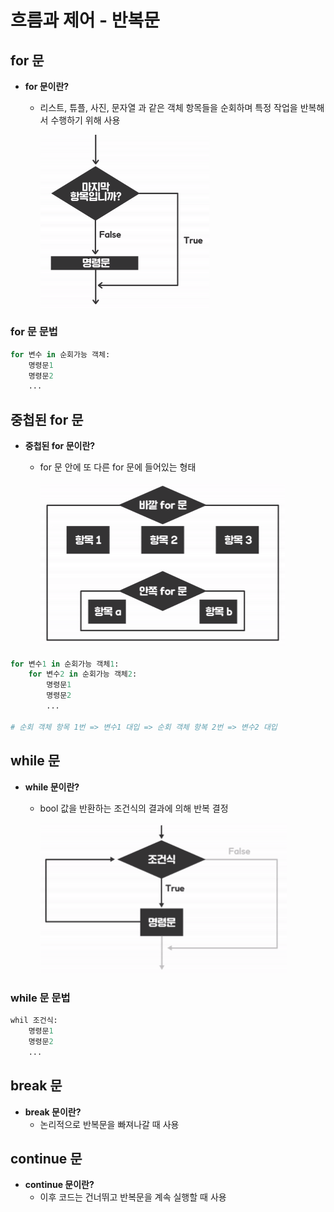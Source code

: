 # 흐름과 제어 - 반복문

## for 문

- **for 문이란?**

  - 리스트, 튜플, 사진, 문자열 과 같은 객체 항목들을 순회하며 특정 작업을 반복해서 수행하기 위해 사용

    <img src="05 흐름과 제어 - 반복문.assets/for문.PNG" alt="for문" style="zoom:50%;" />

### for 문 문법

```python
for 변수 in 순회가능 객체:
	명령문1
	명령문2
	...
```

## 중첩된 for 문

- **중첩된 for 문이란?**

  - for 문 안에 또 다른 for 문에 들어있는 형태

    <img src="05 흐름과 제어 - 반복문.assets/중첩for문.PNG" alt="중첩for문" style="zoom:50%;" />

```python
for 변수1 in 순회가능 객체1:
	for 변수2 in 순회가능 객체2:
		명령문1
		명령문2
		...
  
# 순회 객체 항목 1번 => 변수1 대입 => 순회 객체 항복 2번 => 변수2 대입
```

## while 문

- **while 문이란?**

  - bool 값을 반환하는 조건식의 결과에 의해 반복 결정

    <img src="05 흐름과 제어 - 반복문.assets/while문.PNG" alt="while문" style="zoom:50%;" />

### while 문 문법

```python
whil 조건식:
	명령문1
	명령문2
	...
```

## break 문

- **break 문이란?**
  - 논리적으로 반복문을 빠져나갈 때 사용

## continue 문

- **continue 문이란?**
  - 이후 코드는 건너뛰고 반복문을 계속 실행할 때 사용

